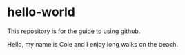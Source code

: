 # hello-world
This repository is for the guide to using github.


Hello, my name is Cole and I enjoy long walks on the beach.
